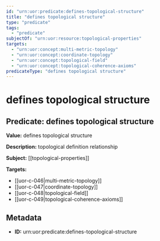 ```yaml
---
id: "urn:uor:predicate:defines-topological-structure"
title: "defines topological structure"
type: "predicate"
tags:
  - "predicate"
subjectOf: "urn:uor:resource:topological-properties"
targets:
  - "urn:uor:concept:multi-metric-topology"
  - "urn:uor:concept:coordinate-topology"
  - "urn:uor:concept:topological-field"
  - "urn:uor:concept:topological-coherence-axioms"
predicateType: "defines topological structure"
---
```


# defines topological structure

## Predicate: defines topological structure

**Value:** defines topological structure

**Description:** topological definition relationship

**Subject:** [[topological-properties]]

**Targets:**

- [[uor-c-046|multi-metric-topology]]
- [[uor-c-047|coordinate-topology]]
- [[uor-c-048|topological-field]]
- [[uor-c-049|topological-coherence-axioms]]

## Metadata

- **ID:** urn:uor:predicate:defines-topological-structure
